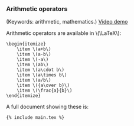 ### Arithmetic operators

(Keywords: arithmetic, mathematics.)
[Video demo](https://www.youtube.com/watch?v=KD45L_K5Gcg)

Arithmetic operators are available in \\(\LaTeX\\):


```language-latex
\begin{itemize}
	\item \(a+b\)
	\item \(a-b\)
	\item \(-a\)
	\item \(ab\)
	\item \(a\cdot b\)
	\item \(a\times b\)
	\item \(a/b\)
	\item \({a\over b}\)
	\item \(\frac{a}{b}\)
\end{itemize}
```


A full document showing these is:

```language-latex
{% include main.tex %}
```
